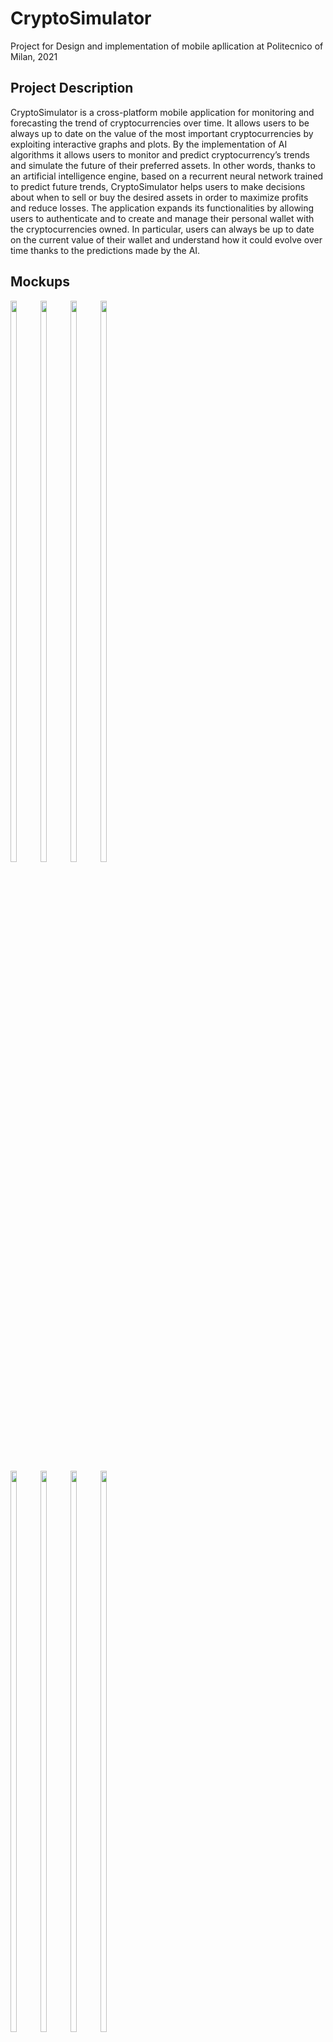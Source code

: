# CryptoSimulator
 Project for Design and implementation of mobile apllication at Politecnico of Milan, 2021

## Project Description
CryptoSimulator is a cross-platform mobile application for monitoring and forecasting the trend of cryptocurrencies over time.
It allows users to be always up to date on the value of the most important cryptocurrencies by exploiting interactive graphs and plots. By the implementation of AI algorithms it allows users to monitor and predict cryptocurrency’s trends and simulate the future of their preferred assets. In other words, thanks to an artificial intelligence engine, based on a recurrent neural network trained to predict future trends, CryptoSimulator helps users to make decisions about when to sell or buy the desired assets in order to maximize profits and reduce losses.
The application expands its functionalities by allowing users to authenticate and to create and manage their personal wallet with the cryptocurrencies owned. In particular, users can always be up to date on the current value of their wallet and understand how it could evolve over time thanks to the predictions made by the AI.

## Mockups
<div style="display: inline-block;">
 <img width="48%" style="float: left: margin-right: 1%;" src="https://user-images.githubusercontent.com/56433128/122672469-eaa23f80-d1cb-11eb-8ebf-f21aca9685fe.png">
  <img width="48%" style="float: left: margin-right: 1%;" src="https://user-images.githubusercontent.com/56433128/122672470-ebd36c80-d1cb-11eb-9377-691f75ad65f0.png">
</div>
<div style="display: inline-block;">
 <img width="48%" style="float: left: margin-right: 1%;" src="https://user-images.githubusercontent.com/56433128/122672476-ee35c680-d1cb-11eb-9542-e5393fb8057f.png">
  <img width="48%" style="float: left: margin-right: 1%;" src="https://user-images.githubusercontent.com/56433128/122672477-ef66f380-d1cb-11eb-82e5-c62845a554b3.png">
</div>
<div style="display: inline-block;">
 <img width="48%" style="float: left: margin-right: 1%;" src="https://user-images.githubusercontent.com/56433128/122672481-f130b700-d1cb-11eb-9052-dfdbc4fe1709.png">
  <img width="48%" style="float: left: margin-right: 1%;" src="https://user-images.githubusercontent.com/56433128/122672482-f1c94d80-d1cb-11eb-8b5d-b1f1b4ed7437.png">
</div>
<div style="display: inline-block;">
 <img width="48%" style="float: left: margin-right: 1%;" src="https://user-images.githubusercontent.com/56433128/122672483-f42ba780-d1cb-11eb-8530-ffc9115dd509.png">
  <img width="48%" style="float: left: margin-right: 1%;" src="https://user-images.githubusercontent.com/56433128/122672485-f4c43e00-d1cb-11eb-8f8e-beb4754e7e36.png">
</div>
